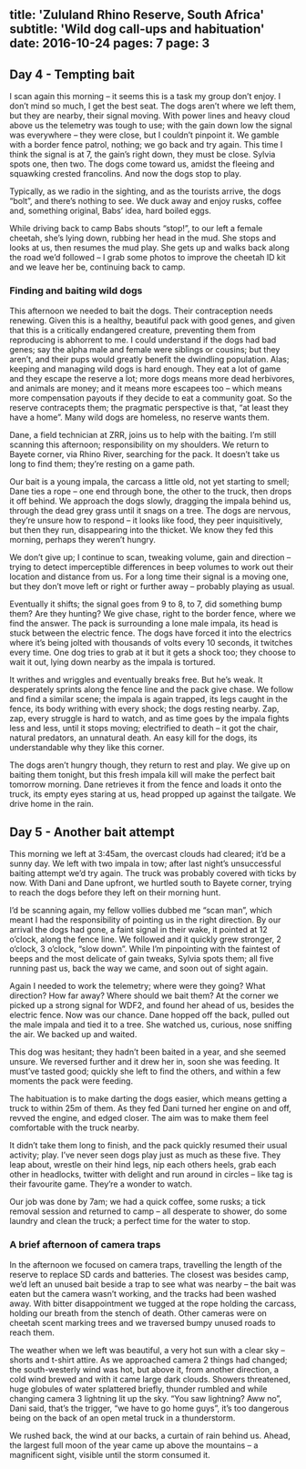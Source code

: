 title: 'Zululand Rhino Reserve, South Africa'
subtitle: 'Wild dog call-ups and habituation'
date: 2016-10-24
pages: 7
page: 3
---

## Day 4 - Tempting bait

I scan again this morning – it seems this is a task my group don’t enjoy. I don’t mind so much, I get the best seat. The dogs aren’t where we left them, but they are nearby, their signal moving. With power lines and heavy cloud above us the telemetry was tough to use; with the gain down low the signal was everywhere – they were close, but I couldn’t pinpoint it. We gamble with a border fence patrol, nothing; we go back and try again. This time I think the signal is at 7, the gain’s right down, they must be close. Sylvia spots one, then two. The dogs come toward us, amidst the fleeing and squawking crested francolins. And now the dogs stop to play.

Typically, as we radio in the sighting, and as the tourists arrive, the dogs “bolt”, and there’s nothing to see. We duck away and enjoy rusks, coffee and, something original, Babs’ idea, hard boiled eggs.

While driving back to camp Babs shouts “stop!”, to our left a female cheetah, she’s lying down, rubbing her head in the mud. She stops and looks at us, then resumes the mud play. She gets up and walks back along the road we’d followed – I grab some photos to improve the cheetah ID kit and we leave her be, continuing back to camp.

### Finding and baiting wild dogs

This afternoon we needed to bait the dogs. Their contraception needs renewing. Given this is a healthy, beautiful pack with good genes, and given that this is a critically endangered creature, preventing them from reproducing is abhorrent to me. I could understand if the dogs had bad genes; say the alpha male and female were siblings or cousins; but they aren’t, and their pups would greatly benefit the dwindling population. Alas; keeping and managing wild dogs is hard enough. They eat a lot of game and they escape the reserve a lot; more dogs means more dead herbivores, and animals are money; and it means more escapees too – which means more compensation payouts if they decide to eat a community goat. So the reserve contracepts them; the pragmatic perspective is that, “at least they have a home”. Many wild dogs are homeless, no reserve wants them.

Dane, a field technician at ZRR, joins us to help with the baiting. I’m still scanning this afternoon; responsibility on my shoulders. We return to Bayete corner, via Rhino River, searching for the pack. It doesn’t take us long to find them; they’re resting on a game path.

Our bait is a young impala, the carcass a little old, not yet starting to smell; Dane ties a rope – one end through bone, the other to the truck, then drops it off behind. We approach the dogs slowly, dragging the impala behind us, through the dead grey grass until it snags on a tree. The dogs are nervous, they’re unsure how to respond – it looks like food, they peer inquisitively, but then they run, disappearing into the thicket. We know they fed this morning, perhaps they weren’t hungry.

We don’t give up; I continue to scan, tweaking volume, gain and direction – trying to detect imperceptible differences in beep volumes to work out their location and distance from us. For a long time their signal is a moving one, but they don’t move left or right or further away – probably playing as usual.

Eventually it shifts; the signal goes from 9 to 8, to 7, did something bump them? Are they hunting? We give chase, right to the border fence, where we find the answer. The pack is surrounding a lone male impala, its head is stuck between the electric fence. The dogs have forced it into the electrics where it’s being jolted with thousands of volts every 10 seconds, it twitches every time. One dog tries to grab at it but it gets a shock too; they choose to wait it out, lying down nearby as the impala is tortured.

It writhes and wriggles and eventually breaks free. But he’s weak. It desperately sprints along the fence line and the pack give chase. We follow and find a similar scene; the impala is again trapped, its legs caught in the fence, its body writhing with every shock; the dogs resting nearby. Zap, zap, every struggle is hard to watch, and as time goes by the impala fights less and less, until it stops moving; electrified to death – it got the chair, natural predators, an unnatural death. An easy kill for the dogs, its understandable why they like this corner.

The dogs aren’t hungry though, they return to rest and play. We give up on baiting them tonight, but this fresh impala kill will make the perfect bait tomorrow morning. Dane retrieves it from the fence and loads it onto the truck, its empty eyes staring at us, head propped up against the tailgate. We drive home in the rain.

## Day 5 - Another bait attempt

This morning we left at 3:45am, the overcast clouds had cleared; it’d be a sunny day. We left with two impala in tow; after last night’s unsuccessful baiting attempt we’d try again. The truck was probably covered with ticks by now. With Dani and Dane upfront, we hurtled south to Bayete corner, trying to reach the dogs before they left on their morning hunt.

I’d be scanning again, my fellow vollies dubbed me “scan man”, which meant I had the responsibility of pointing us in the right direction. By our arrival the dogs had gone, a faint signal in their wake, it pointed at 12 o’clock, along the fence line. We followed and it quickly grew stronger, 2 o‘clock, 3 o’clock, “slow down”. While I’m pinpointing with the faintest of beeps and the most delicate of gain tweaks, Sylvia spots them; all five running past us, back the way we came, and soon out of sight again.

Again I needed to work the telemetry; where were they going? What direction? How far away? Where should we bait them? At the corner we picked up a strong signal for WDF2, and found her ahead of us, besides the electric fence. Now was our chance. Dane hopped off the back, pulled out the male impala and tied it to a tree. She watched us, curious, nose sniffing the air. We backed up and waited.

This dog was hesitant; they hadn’t been baited in a year, and she seemed unsure. We reversed further and it drew her in, soon she was feeding. It must’ve tasted good; quickly she left to find the others, and within a few moments the pack were feeding.

The habituation is to make darting the dogs easier, which means getting a truck to within 25m of them. As they fed Dani turned her engine on and off, revved the engine, and edged closer. The aim was to make them feel comfortable with the truck nearby.

It didn’t take them long to finish, and the pack quickly resumed their usual activity; play. I’ve never seen dogs play just as much as these five. They leap about, wrestle on their hind legs, nip each others heels, grab each other in headlocks, twitter with delight and run around in circles – like tag is their favourite game. They’re a wonder to watch.

Our job was done by 7am; we had a quick coffee, some rusks; a tick removal session and returned to camp – all desperate to shower, do some laundry and clean the truck; a perfect time for the water to stop.

### A brief afternoon of camera traps

In the afternoon we focused on camera traps, travelling the length of the reserve to replace SD cards and batteries. The closest was besides camp, we’d left an unused bait beside a trap to see what was nearby – the bait was eaten but the camera wasn’t working, and the tracks had been washed away. With bitter disappointment we tugged at the rope holding the carcass, holding our breath from the stench of death. Other cameras were on cheetah scent marking trees and we traversed bumpy unused roads to reach them.

The weather when we left was beautiful, a very hot sun with a clear sky – shorts and t-shirt attire. As we approached camera 2 things had changed; the south-westerly wind was hot, but above it, from another direction, a cold wind brewed and with it came large dark clouds. Showers threatened, huge globules of water splattered briefly, thunder rumbled and while changing camera 3 lightning lit up the sky. “You saw lightning? Aww no”, Dani said, that’s the trigger, “we have to go home guys”, it’s too dangerous being on the back of an open metal truck in a thunderstorm.

We rushed back, the wind at our backs, a curtain of rain behind us. Ahead, the largest full moon of the year came up above the mountains – a magnificent sight, visible until the storm consumed it.
